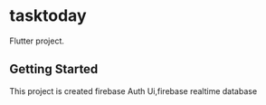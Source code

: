 # tasktoday

Flutter project.

## Getting Started

This project is created firebase Auth Ui,firebase realtime database


